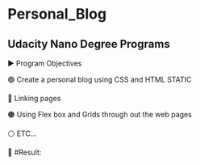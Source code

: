 # Personal_Blog
## Udacity Nano Degree Programs

▶️ Program Objectives

🟢 Create a personal blog using CSS and HTML  STATIC

🔵 Linking pages 

🟠 Using Flex box and Grids through out the web pages

⚪ ETC...


📇 #Result:


